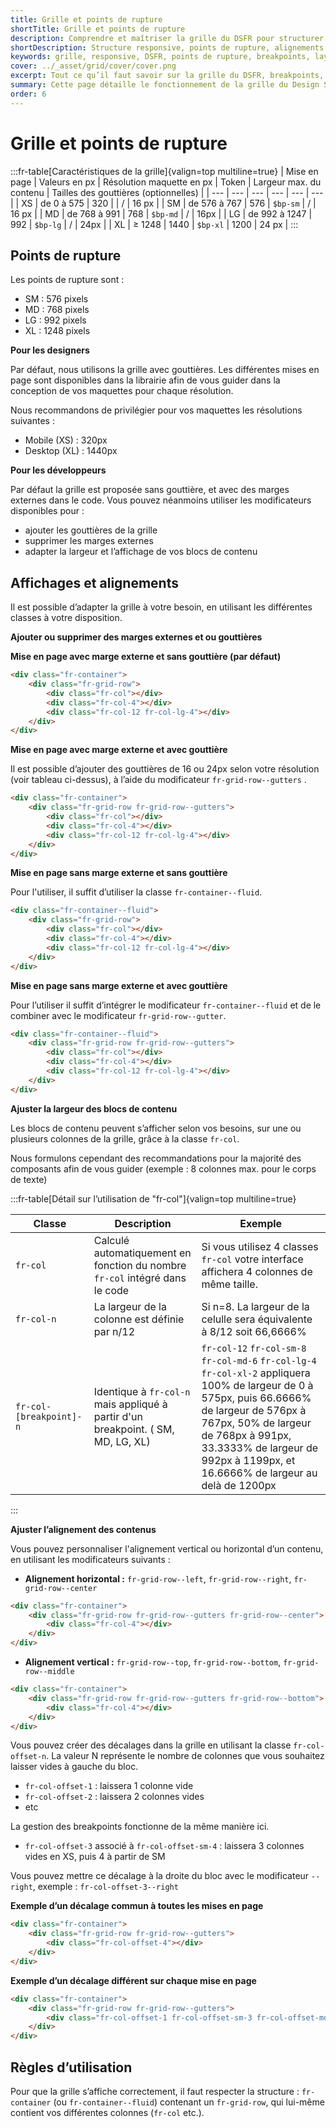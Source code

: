```yaml
---
title: Grille et points de rupture
shortTitle: Grille et points de rupture
description: Comprendre et maîtriser la grille du DSFR pour structurer les interfaces web de l’État selon les résolutions cibles, avec ou sans gouttières, en respectant les points de rupture et les bonnes pratiques d’alignement et de mise en page.
shortDescription: Structure responsive, points de rupture, alignements et classes CSS du DSFR.
keywords: grille, responsive, DSFR, points de rupture, breakpoints, layout, gouttières, fr-container, fr-grid-row, fr-col, fr-col-offset, alignements, design système
cover: ../_asset/grid/cover/cover.png
excerpt: Tout ce qu’il faut savoir sur la grille du DSFR, breakpoints, colonnes, gouttières, marges, alignements… pour une mise en page homogène et responsive à travers tous les services numériques de l’État.
summary: Cette page détaille le fonctionnement de la grille du Design Système de l’État (DSFR), ses points de rupture, les valeurs à utiliser pour le design et le développement, et les classes CSS associées. Elle précise comment structurer les interfaces selon les tailles d’écran, ajuster les alignements, ajouter des gouttières ou des marges, et utiliser des décalages. Ces règles garantissent des interfaces cohérentes, accessibles et adaptables sur tous les supports.
order: 6
---
```


# Grille et points de rupture

:::fr-table[Caractéristiques de la grille]{valign=top multiline=true}
| Mise en page | Valeurs en px | Résolution maquette en px | Token | Largeur max. du contenu | Tailles des gouttières (optionnelles) |
| --- | --- | --- | --- | --- | --- |
| XS | de 0 à 575 | 320 |  | / | 16 px |
| SM | de 576 à 767 | 576 | `$bp-sm` | / | 16 px |
| MD | de 768 à 991 | 768 | `$bp-md` | / | 16px |
| LG | de 992 à 1247 | 992 | `$bp-lg` | / | 24px |
| XL | ≥ 1248 | 1440 | `$bp-xl` | 1200 | 24 px |
:::

## Points de rupture

Les points de rupture sont :

- SM : 576 pixels
- MD : 768 pixels
- LG : 992 pixels
- XL : 1248 pixels

**Pour les designers**

Par défaut, nous utilisons la grille avec gouttières. Les différentes mises en page sont disponibles dans la librairie afin de vous guider dans la conception de vos maquettes pour chaque résolution.

Nous recommandons de privilégier pour vos maquettes les résolutions suivantes :

- Mobile (XS) : 320px
- Desktop (XL) : 1440px

**Pour les développeurs**

Par défaut la grille est proposée sans gouttière, et avec des marges externes dans le code. Vous pouvez néanmoins utiliser les modificateurs disponibles pour :

- ajouter les gouttières de la grille
- supprimer les marges externes
- adapter la largeur et l’affichage de vos blocs de contenu

## Affichages et alignements

Il est possible d’adapter la grille à votre besoin, en utilisant les différentes classes à votre disposition.

**Ajouter ou supprimer des marges externes et ou gouttières**

**Mise en page avec marge externe et sans gouttière (par défaut)**

```HTML
<div class="fr-container">
    <div class="fr-grid-row">
        <div class="fr-col"></div>
        <div class="fr-col-4"></div>
        <div class="fr-col-12 fr-col-lg-4"></div>
    </div>
</div>
```

**Mise en page avec marge externe et avec gouttière**

Il est possible d’ajouter des gouttières de 16 ou 24px selon votre résolution (voir tableau ci-dessus), à l’aide du modificateur `fr-grid-row--gutters` .

```HTML
<div class="fr-container">
    <div class="fr-grid-row fr-grid-row--gutters">
        <div class="fr-col"></div>
        <div class="fr-col-4"></div>
        <div class="fr-col-12 fr-col-lg-4"></div>
    </div>
</div>
```

**Mise en page sans marge externe et sans gouttière**

Pour l'utiliser, il suffit d’utiliser la classe `fr-container--fluid`.

```HTML
<div class="fr-container--fluid">
    <div class="fr-grid-row">
        <div class="fr-col"></div>
        <div class="fr-col-4"></div>
        <div class="fr-col-12 fr-col-lg-4"></div>
    </div>
</div>
```

**Mise en page sans marge externe et avec gouttière**

Pour l’utiliser il suffit d’intégrer le modificateur `fr-container--fluid` et de le combiner avec le modificateur `fr-grid-row--gutter`.

```HTML
<div class="fr-container--fluid">
    <div class="fr-grid-row fr-grid-row--gutters">
        <div class="fr-col"></div>
        <div class="fr-col-4"></div>
        <div class="fr-col-12 fr-col-lg-4"></div>
    </div>
</div>
```

**Ajuster la largeur des blocs de contenu**

Les blocs de contenu peuvent s’afficher selon vos besoins, sur une ou plusieurs colonnes de la grille, grâce à la classe `fr-col`.

Nous formulons cependant des recommandations pour la majorité des composants afin de vous guider (exemple : 8 colonnes max. pour le corps de texte)

:::fr-table[Détail sur l’utilisation de "fr-col"]{valign=top multiline=true}

| Classe | Description | Exemple |
| --- | --- | --- |
| `fr-col` | Calculé automatiquement en fonction du nombre `fr-col` intégré dans le code | Si vous utilisez 4 classes `fr-col` votre interface affichera 4 colonnes de même taille. |
| `fr-col-n` | La largeur de la colonne est définie par n/12 | Si n=8. La largeur de la celulle sera équivalente à 8/12 soit 66,6666% |
| `fr-col-[breakpoint]-n` | Identique à `fr-col-n` mais appliqué à partir d'un breakpoint. ( SM, MD, LG, XL) | `fr-col-12` `fr-col-sm-8` `fr-col-md-6` `fr-col-lg-4` `fr-col-xl-2` appliquera 100% de largeur de 0 à 575px, puis 66.6666% de largeur de 576px à 767px, 50% de largeur de 768px à 991px, 33.3333% de largeur de 992px à 1199px, et 16.6666% de largeur au delà de 1200px |

:::

**Ajuster l’alignement des contenus**

Vous pouvez personnaliser l'alignement vertical ou horizontal d’un contenu, en utilisant les modificateurs suivants :

- **Alignement horizontal :** `fr-grid-row--left`, `fr-grid-row--right`, `fr-grid-row--center`

```HTML
<div class="fr-container">
    <div class="fr-grid-row fr-grid-row--gutters fr-grid-row--center">
        <div class="fr-col-4"></div>
    </div>
</div>
```

- **Alignement vertical :** `fr-grid-row--top`, `fr-grid-row--bottom`, `fr-grid-row--middle`

```HTML
<div class="fr-container">
    <div class="fr-grid-row fr-grid-row--gutters fr-grid-row--bottom">
        <div class="fr-col-4"></div>
    </div>
</div>
```

Vous pouvez créer des décalages dans la grille en utilisant la classe `fr-col-offset-n`. La valeur N représente le nombre de colonnes que vous souhaitez laisser vides à gauche du bloc.

- `fr-col-offset-1` : laissera 1 colonne vide
- `fr-col-offset-2` : laissera 2 colonnes vides
- etc

La gestion des breakpoints fonctionne de la même manière ici.

- `fr-col-offset-3` associé à `fr-col-offset-sm-4` : laissera 3 colonnes vides en XS, puis 4 à partir de SM

Vous pouvez mettre ce décalage à la droite du bloc avec le modificateur `--right`, exemple : `fr-col-offset-3--right`

**Exemple d’un décalage commun à toutes les mises en page**

```HTML
<div class="fr-container">
    <div class="fr-grid-row fr-grid-row--gutters">
        <div class="fr-col-offset-4"></div>
    </div>
</div>
```

**Exemple d’un décalage différent sur chaque mise en page**

```HTML
<div class="fr-container">
    <div class="fr-grid-row fr-grid-row--gutters">
        <div class="fr-col-offset-1 fr-col-offset-sm-3 fr-col-offset-md-6"></div>
    </div>
</div>
```

## Règles d’utilisation

Pour que la grille s’affiche correctement, il faut respecter la structure : `fr-container` (ou `fr-container--fluid`) contenant un `fr-grid-row`, qui lui-même contient vos différentes colonnes (`fr-col` etc.).
